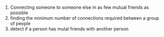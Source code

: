 1. Connecting someone to someone else in as few mutual friends as possible
2. finding the minimum number of connections required between a group of people
3. detect if a person has mutal friends with another person